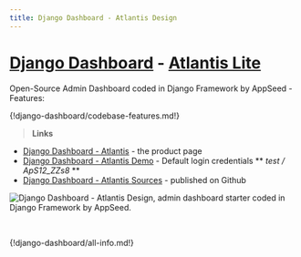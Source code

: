 ```yaml
---
title: Django Dashboard - Atlantis Design
---
```


# [Django Dashboard](http://appseed.us/admin-dashboards/django) - [Atlantis Lite](https://appseed.us/admin-dashboards/django-dashboard-atlantis)

Open-Source Admin Dashboard coded in Django Framework by AppSeed - Features:

{!django-dashboard/codebase-features.md!}

> **Links**

- [Django Dashboard - Atlantis](https://appseed.us/admin-dashboards/django-dashboard-atlantis) - the product page
- [Django Dashboard - Atlantis Demo](https://django-dashboard-atlantis.appseed.us/login/) - Default login credentials ** *test / ApS12_ZZs8* **
- [Django Dashboard - Atlantis Sources](https://github.com/app-generator/django-dashboard-atlantis) - published on Github

![Django Dashboard - Atlantis Design, admin dashboard starter coded in Django Framework by AppSeed.](https://raw.githubusercontent.com/app-generator/django-dashboard-atlantis/master/media/django-dashboard-atlantis-screen.png) 

<br />

{!django-dashboard/all-info.md!}

